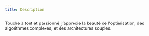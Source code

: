 ```yaml
---
title: Description
---
```

Touche à tout et passionné, j’apprécie la beauté de l'optimisation, des algorithmes complexes, et des architectures souples.